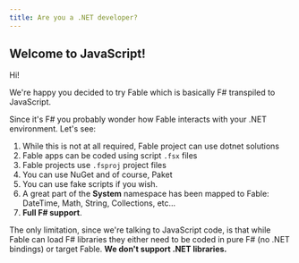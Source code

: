 ```yaml
---
title: Are you a .NET developer?
---
```


## Welcome to JavaScript!

Hi!

We're happy you decided to try Fable which is basically F# transpiled to JavaScript.

Since it's F# you probably wonder how Fable interacts with your .NET environment. Let's see:

1. While this is not at all required, Fable project can use dotnet solutions
2. Fable apps can be coded using script `.fsx` files
3. Fable projects use `.fsproj` project files
4. You can use NuGet and of course, Paket
5. You can use fake scripts if you wish.
6. A great part of the **System** namespace has been mapped to Fable: DateTime, Math, String, Collections, etc...
7. **Full F# support**.

The only limitation, since we're talking to JavaScript code, is that while Fable can load F# libraries they either need to be coded in pure F# (no .NET bindings) or target Fable. **We don't support .NET libraries.**
